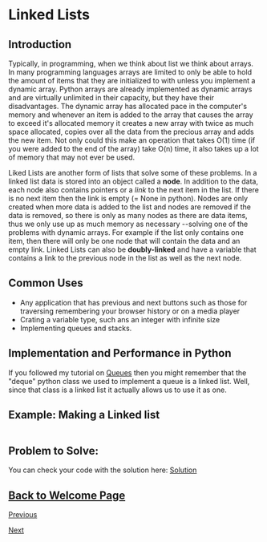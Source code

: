 # Linked Lists

<!-- Introduction -->
## Introduction
Typically, in programming, when we think about list we think about arrays. In many programming languages arrays are limited to only be able to hold the amount of items that they are initialized to with unless you implement a dynamic array. Python arrays are already implemented as dynamic arrays and are virtually unlimited in their capacity, but they have their disadvantages. The dynamic array has allocated pace in the computer's memory and whenever an item is added to the array that causes the array to exceed it's allocated memory it creates a new array with twice as much space allocated, copies over all the data from the precious array and adds the new item. Not only could this make an operation that takes O(1) time (if you were added to the end of the array) take O(n) time, it also takes up a lot of memory that may not ever be used. 

Liked Lists are another form of lists that solve some of these problems. In a linked list data is stored into an object called a **node**. In addition to the data, each node also contains pointers or a _link_ to the next item in the list. If there is no next item then the link is empty (= None in python). Nodes are only created when more data is added to the list and nodes are removed if the data is removed, so there is only as many nodes as there are data items, thus we only use up as much memory as necessary --solving one of the problems with dynamic arrays. For example if the list only contains one item, then there will only be one node that will contain the data and an empty link. Linked Lists can also be **doubly-linked** and have a variable that contains a link to the previous node in the list as well as the next node. 

<!-- Common uses -->
## Common Uses
- Any application that has previous and next buttons such as those for traversing remembering your browser history or on a media player
- Crating a variable type, such ans an integer with infinite size
- Implementing queues and stacks.
 
<!-- Using a Linked list / Operations / performance -->
## Implementation and Performance in Python
If you followed my tutorial on [Queues](1-topic.md) then you might remember that the "deque" python class we used to implement a queue is a linked list. Well, since that class is a linked list it actually allows us to use it as one.

<!-- Example --> 
## Example: Making a Linked list

``` python

```

<!-- Problem to Solve -->
## Problem to Solve:

<!-- Link to solution -->
You can check your code with the solution here: [Solution](tbd.py)



[Back to Welcome Page](0-welcome.md)
-

[Previous](1-topic.md)

[Next](3-topic.md)